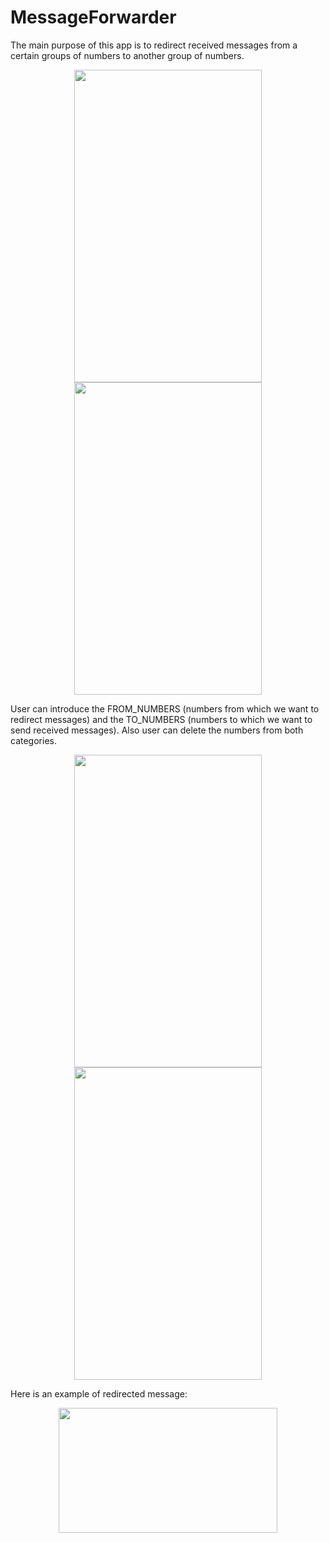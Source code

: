 # MessageForwarder

The main purpose of this app is to redirect received messages from a certain groups of numbers to another group of numbers.

<p align="center">
<img  align="center" width="300" height="500" src="https://user-images.githubusercontent.com/29525730/59346950-21f7cf00-8d1c-11e9-8db5-2d3da8efdf99.png">
<img  align="center" width="300" height="500" src="https://user-images.githubusercontent.com/29525730/59347000-405dca80-8d1c-11e9-8f5c-86875bfe344a.png">
</p>

User can introduce the FROM_NUMBERS (numbers from which we want to redirect messages)
and the TO_NUMBERS (numbers to which we want to send received messages). Also user can delete the numbers from both categories.

<p align="center">
<img  align="center" width="300" height="500" src="https://user-images.githubusercontent.com/29525730/59346632-65057280-8d1b-11e9-9046-fca7d45af0e2.png">
<img  align="center" width="300" height="500" src="https://user-images.githubusercontent.com/29525730/59347083-70a56900-8d1c-11e9-8f4a-069c67c2335e.png">
</p>

Here is an example of redirected message:
<p align="center">
<img  align="center" width="350" height="200" src="https://user-images.githubusercontent.com/29525730/59347197-ae09f680-8d1c-11e9-8c6f-3b3ce718fc79.png">
</p>
